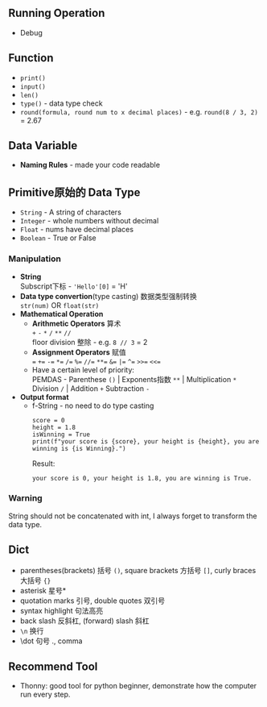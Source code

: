 ## Running Operation
- Debug


## Function
- `print()`
- `input()`
- `len()`
- `type()` - data type check
- `round(formula, round num to x decimal places)` - e.g. `round(8 / 3, 2)` = 2.67

## Data Variable
- **Naming Rules** - made your code readable

## Primitive原始的 Data Type
- `String` - A string of characters
- `Integer` - whole numbers without decimal
- `Float` - nums have decimal places
- `Boolean` - True or False
### Manipulation
- **String**  
  Subscript下标 - `'Hello'[0]` = 'H'
- **Data type convertion**(type casting)  数据类型强制转换  
  `str(num)` OR `float(str)`
- **Mathematical Operation**
  - **Arithmetic Operators** 算术  
    `+` `-` `*` `/` `**` `//`  
    floor division 整除 - e.g. `8 // 3` = 2
  - **Assignment Operators** 赋值  
    `=` `+=` `-=` `*=` `/=` `%=` `//=` `**=` `&=` `|=` `^=` `>>=` `<<=`
  - Have a certain level of priority:  
    PEMDAS - Parenthese `()` | Exponents指数 `**` | Multiplication `*` Division `/` | Addition `+` Subtraction `-`
- **Output format**
  - f-String - no need to do type casting  
    ```
    score = 0  
    height = 1.8  
    isWinning = True   
    print(f"your score is {score}, your height is {height}, you are winning is {is Winning}.")
    ```
    Result:
    ```
    your score is 0, your height is 1.8, you are winning is True.
    ```




### Warning 
String should not be concatenated with int, I always forget to transform the data type.

## Dict
- parentheses(brackets) 括号 `()`, square brackets 方括号 `[]`, curly braces 大括号 `{}`
- asterisk 星号*
- quotation marks 引号, double quotes 双引号
- syntax highlight 句法高亮
- back slash 反斜杠, (forward) slash 斜杠
- `\n` 换行
- \dot 句号 ., comma

## Recommend Tool
- Thonny: good tool for python beginner, demonstrate how the computer run every step.
